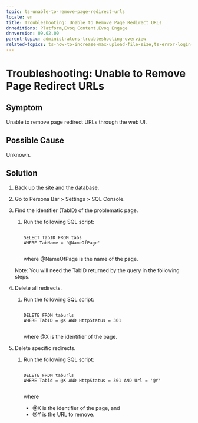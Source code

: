 ```yaml
---
topic: ts-unable-to-remove-page-redirect-urls
locale: en
title: Troubleshooting: Unable to Remove Page Redirect URLs
dnneditions: Platform,Evoq Content,Evoq Engage
dnnversion: 09.02.00
parent-topic: administrators-troubleshooting-overview
related-topics: ts-how-to-increase-max-upload-file-size,ts-error-login-ip-filtering-is-currently-disabled,ts-error-another-user-has-taken-action-on-the-page,ts-error-unknown-server-tag-DNNComboBox,ts-error-could-not-load-awssdk,ts-error-sql-timeout,ts-error-argumentnullexception-after-move-upgrade,ts-install-missing-resources,ts-mixed-content-ssl,ts-broken-profile-image,ts-page-remains-in-draft,ts-site-theme-not-loading,ts-incomplete-content-localization,ts-missing-persona-bar
---
```


# Troubleshooting: Unable to Remove Page Redirect URLs

## Symptom

Unable to remove page redirect URLs through the web UI.

## Possible Cause

Unknown.

## Solution

1.  Back up the site and the database.
2.  Go to Persona Bar \> Settings \> SQL Console.
3.  Find the identifier (TabID) of the problematic page.
    
    1.  Run the following SQL script:
        
        ```
        
        SELECT TabID FROM tabs
        WHERE TabName = '@NameOfPage'
                                            
        ```
        
        where @NameOfPage is the name of the page.
        
    
    Note: You will need the TabID returned by the query in the following steps.
    
4.  Delete all redirects.
    1.  Run the following SQL script:
        
        ```
        
        DELETE FROM taburls
        WHERE TabID = @X AND HttpStatus = 301
                                            
        ```
        
        where @X is the identifier of the page.
        
5.  Delete specific redirects.
    1.  Run the following SQL script:
        
        ```
        
        DELETE FROM taburls
        WHERE Tabid = @X AND HttpStatus = 301 AND Url = '@Y'
                                            
        ```
        
        where
        
        *   @X is the identifier of the page, and
        *   @Y is the URL to remove.